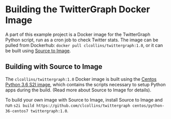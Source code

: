 # Building the TwitterGraph Docker Image

A part of this example project is a Docker image for the TwitterGraph Python script, run as a cron job to check Twitter stats.  The image can be pulled from Dockerhub: `docker pull clcollins/twittergraph:1.0`, or it can be built using [Source to Image](https://github.com/openshift/source-to-image).

## Building with Source to Image

The `clcollins/twittergraph:1.0` Docker image is built using the [Centos Python 3.6 S2I image](https://github.com/sclorg/s2i-python-container/tree/master/3.6), which contains the scripts necessary to setup Python apps during the build.  (Read more about Source to Image for details).

To build your own image with Source to Image, install Source to Image and run `s2i build https://github.com/clcollins/twittergraph centos/python-36-centos7 twittergraph:1.0`.
